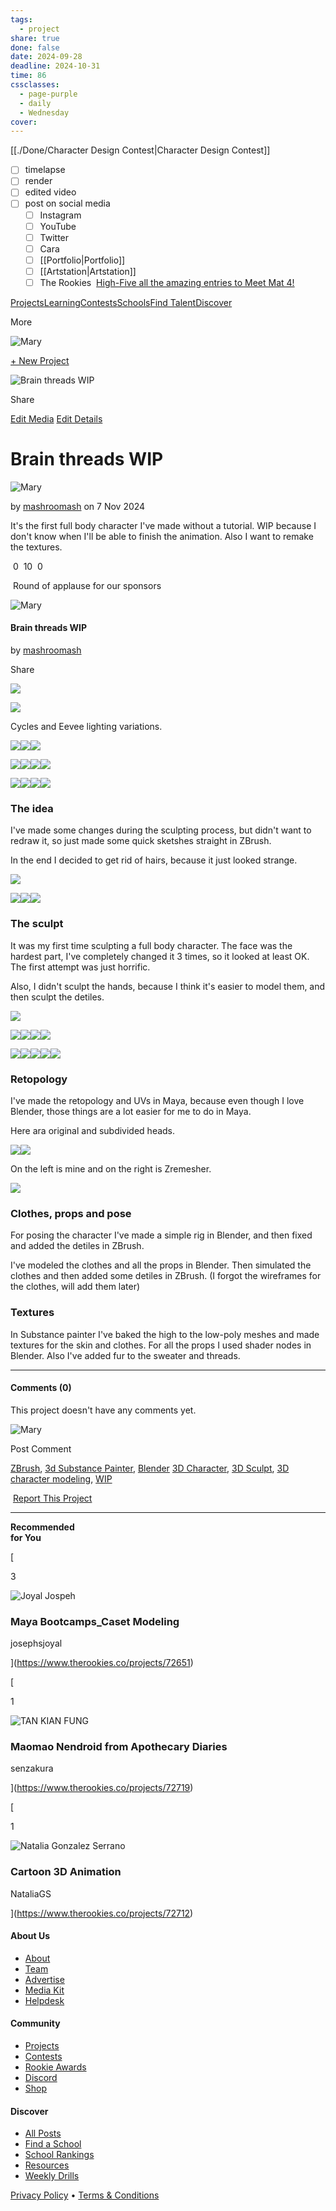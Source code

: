 ```yaml
---
tags:
  - project
share: true
done: false
date: 2024-09-28
deadline: 2024-10-31
time: 86
cssclasses:
  - page-purple
  - daily
  - Wednesday
cover: 
---
```

[[./Done/Character Design Contest|Character Design Contest]]

- [ ] timelapse
- [ ] render
- [ ] edited video
- [ ] post on social media
	- [ ] Instagram
	- [ ] YouTube
	- [ ] Twitter
	- [ ] Cara
	- [ ] [[Portfolio|Portfolio]]
	- [ ] [[Artstation|Artstation]]
    - [ ] The Rookies
 [High-Five all the amazing entries to Meet Mat 4!](https://www.therookies.co/contests/groups/meet-mat-4/entries)

[](https://www.therookies.co/)

[Projects](https://www.therookies.co/projects)[Learning](https://www.therookies.co/learning)[Contests](https://www.therookies.co/contests)[Schools](https://www.therookies.co/schools)[Find Talent](https://www.therookies.co/members)[Discover](https://discover.therookies.co/)

More

[](https://www.therookies.co/about)[](https://discord.gg/EUqVtECqqw)[](https://shop.therookies.co/)

[](https://www.therookies.co/notifications)

![Mary](https://d3stdg5so273ei.cloudfront.net/mashroomash/2024-10-14/035146/50x50/011%2Bface-mashroomash-crop.jpg)

[](https://www.therookies.co/dashboard)[](https://www.therookies.co/u/mashroomash)[](https://www.therookies.co/settings/profile)

[+ New Project](https://www.therookies.co/projects/new)

![Brain threads WIP](https://www.therookies.co/assets/backgrounds/map-edge-04770802ccb32fb603f1b2314ace6f9dacc38c4ca16ad3c271608b16a9335e90.svg)

Share [](https://www.facebook.com/sharer/sharer.php?u=https://www.therookies.co/projects/72887) [](https://twitter.com/intent/tweet?url=https://www.therookies.co/projects/72887&text=Brain%20threads%20WIP%20by%20Mary) [](https://www.linkedin.com/shareArticle?mini=true&url=https://www.therookies.co/projects/72887&title=Brain%20threads%20WIP%20by%20Mary) [](https://reddit.com/submit?url=https://www.therookies.co/projects/72887&title=Brain%20threads%20WIP%20by%20Mary)    

[Edit Media](https://www.therookies.co/projects/72887/media/116793/edit) [Edit Details](https://www.therookies.co/projects/72887/edit)

# Brain threads WIP

![Mary](https://d3stdg5so273ei.cloudfront.net/mashroomash/2024-10-14/035146/50x50/011%2Bface-mashroomash-crop.jpg)

by [mashroomash](https://www.therookies.co/u/mashroomash) on 7 Nov 2024

It's the first full body character I've made without a tutorial. WIP because I don't know when I'll be able to finish the animation. Also I want to remake the textures.

 0  10  0

 Round of applause for our sponsors

![Mary](https://d3stdg5so273ei.cloudfront.net/mashroomash/2024-10-14/035146/50x50/011%2Bface-mashroomash-crop.jpg)

#### Brain threads WIP

by [mashroomash](https://www.therookies.co/u/mashroomash)

Share [](https://www.facebook.com/sharer/sharer.php?u=https://www.therookies.co/projects/72887) [](https://twitter.com/intent/tweet?url=https://www.therookies.co/projects/72887&text=Brain%20threads%20WIP%20by%20Mary) [](https://www.linkedin.com/shareArticle?mini=true&url=https://www.therookies.co/projects/72887&title=Brain%20threads%20WIP%20by%20Mary) [](https://reddit.com/submit?url=https://www.therookies.co/projects/72887&title=Brain%20threads%20WIP%20by%20Mary)    

[![](https://d3stdg5so273ei.cloudfront.net/mashroomash/2024-11-07/975031/1400xAUTO/026-mashroomash.jpg)](https://d3stdg5so273ei.cloudfront.net/mashroomash/2024-11-07/975031/026-mashroomash.jpg)

[![](https://d3stdg5so273ei.cloudfront.net/mashroomash/2024-11-07/313281/1400xAUTO/027-mashroomash.jpg)](https://d3stdg5so273ei.cloudfront.net/mashroomash/2024-11-07/313281/027-mashroomash.jpg)

Cycles and Eevee lighting variations.

[![](https://d3stdg5so273ei.cloudfront.net/mashroomash/2024-11-07/594393/1400xAUTO/047-mashroomash.jpg)](https://d3stdg5so273ei.cloudfront.net/mashroomash/2024-11-07/594393/1400xAUTO/047-mashroomash.jpg)[![](https://d3stdg5so273ei.cloudfront.net/mashroomash/2024-11-07/332885/1400xAUTO/031-mashroomash.jpg)](https://d3stdg5so273ei.cloudfront.net/mashroomash/2024-11-07/332885/1400xAUTO/031-mashroomash.jpg)[![](https://d3stdg5so273ei.cloudfront.net/mashroomash/2024-11-07/022312/1400xAUTO/037-mashroomash.jpg)](https://d3stdg5so273ei.cloudfront.net/mashroomash/2024-11-07/022312/1400xAUTO/037-mashroomash.jpg)

[![](https://d3stdg5so273ei.cloudfront.net/mashroomash/2024-11-07/962698/1400xAUTO/046-mashroomash.jpg)](https://d3stdg5so273ei.cloudfront.net/mashroomash/2024-11-07/962698/046-mashroomash.jpg)[![](https://d3stdg5so273ei.cloudfront.net/mashroomash/2024-11-07/522665/1400xAUTO/033-mashroomash.jpg)](https://d3stdg5so273ei.cloudfront.net/mashroomash/2024-11-07/522665/033-mashroomash.jpg)[![](https://d3stdg5so273ei.cloudfront.net/mashroomash/2024-11-07/351654/1400xAUTO/036-mashroomash.jpg)](https://d3stdg5so273ei.cloudfront.net/mashroomash/2024-11-07/351654/036-mashroomash.jpg)[![](https://d3stdg5so273ei.cloudfront.net/mashroomash/2024-11-07/522665/1400xAUTO/044-mashroomash.jpg)](https://d3stdg5so273ei.cloudfront.net/mashroomash/2024-11-07/522665/044-mashroomash.jpg)

[![](https://d3stdg5so273ei.cloudfront.net/mashroomash/2024-11-07/044867/1400xAUTO/035-mashroomash.jpg)](https://d3stdg5so273ei.cloudfront.net/mashroomash/2024-11-07/044867/1400xAUTO/035-mashroomash.jpg)[![](https://d3stdg5so273ei.cloudfront.net/mashroomash/2024-11-07/707890/1400xAUTO/038-mashroomash.jpg)](https://d3stdg5so273ei.cloudfront.net/mashroomash/2024-11-07/707890/1400xAUTO/038-mashroomash.jpg)[![](https://d3stdg5so273ei.cloudfront.net/mashroomash/2024-11-07/083865/1400xAUTO/041-mashroomash.2.jpg)](https://d3stdg5so273ei.cloudfront.net/mashroomash/2024-11-07/083865/1400xAUTO/041-mashroomash.2.jpg)[![](https://d3stdg5so273ei.cloudfront.net/mashroomash/2024-11-07/282760/1400xAUTO/042-mashroomash.jpg)](https://d3stdg5so273ei.cloudfront.net/mashroomash/2024-11-07/282760/1400xAUTO/042-mashroomash.jpg)

### The idea

I've made some changes during the sculpting process, but didn't want to redraw it, so just made some quick sketshes straight in ZBrush.

In the end I decided to get rid of hairs, because it just looked strange.

[![](https://d3stdg5so273ei.cloudfront.net/mashroomash/2024-11-07/491089/1400xAUTO/Brain%20threadS%20002-mashroomash.jpg)](https://d3stdg5so273ei.cloudfront.net/mashroomash/2024-11-07/491089/Brain%20threadS%20002-mashroomash.jpg)

[![](https://d3stdg5so273ei.cloudfront.net/mashroomash/2024-11-07/645370/1400xAUTO/008-mashroomash.jpg)](https://d3stdg5so273ei.cloudfront.net/mashroomash/2024-11-07/645370/1400xAUTO/008-mashroomash.jpg)[![](https://d3stdg5so273ei.cloudfront.net/mashroomash/2024-11-07/645370/1400xAUTO/009-mashroomash.jpg)](https://d3stdg5so273ei.cloudfront.net/mashroomash/2024-11-07/645370/1400xAUTO/009-mashroomash.jpg)[![](https://d3stdg5so273ei.cloudfront.net/mashroomash/2024-11-07/576104/1400xAUTO/023-mashroomash.jpg)](https://d3stdg5so273ei.cloudfront.net/mashroomash/2024-11-07/576104/1400xAUTO/023-mashroomash.jpg)

### The sculpt

It was my first time sculpting a full body character. The face was the hardest part, I've completely changed it 3 times, so it looked at least OK. The first attempt was just horrific.

Also, I didn't sculpt the hands, because I think it's easier to model them, and then sculpt the detiles.

[![](https://d3stdg5so273ei.cloudfront.net/mashroomash/2024-11-07/443317/1400xAUTO/Screenshot%202024-11-02%2000-mashroomash.04.41%20Photos.jpg)](https://d3stdg5so273ei.cloudfront.net/mashroomash/2024-11-07/443317/Screenshot%202024-11-02%2000-mashroomash.04.41%20Photos.jpg)

[![](https://d3stdg5so273ei.cloudfront.net/mashroomash/2024-11-07/549400/1400xAUTO/019-mashroomash.jpg)](https://d3stdg5so273ei.cloudfront.net/mashroomash/2024-11-07/549400/019-mashroomash.jpg)[![](https://d3stdg5so273ei.cloudfront.net/mashroomash/2024-11-07/549400/1400xAUTO/014-mashroomash.jpg)](https://d3stdg5so273ei.cloudfront.net/mashroomash/2024-11-07/549400/014-mashroomash.jpg)[![](https://d3stdg5so273ei.cloudfront.net/mashroomash/2024-11-07/549400/1400xAUTO/012-mashroomash.jpg)](https://d3stdg5so273ei.cloudfront.net/mashroomash/2024-11-07/549400/012-mashroomash.jpg)[![](https://d3stdg5so273ei.cloudfront.net/mashroomash/2024-11-07/160310/1400xAUTO/002-mashroomash.jpg)](https://d3stdg5so273ei.cloudfront.net/mashroomash/2024-11-07/160310/002-mashroomash.jpg)

[![](https://d3stdg5so273ei.cloudfront.net/mashroomash/2024-11-07/722332/1400xAUTO/Screenshot%202024-10-06%2011-mashroomash.42.59%20ZBrush.jpg)](https://d3stdg5so273ei.cloudfront.net/mashroomash/2024-11-07/722332/Screenshot%202024-10-06%2011-mashroomash.42.59%20ZBrush.jpg)[![](https://d3stdg5so273ei.cloudfront.net/mashroomash/2024-11-07/088279/1400xAUTO/Screenshot%202024-10-06%2011-mashroomash.42.24%20ZBrush.jpg)](https://d3stdg5so273ei.cloudfront.net/mashroomash/2024-11-07/088279/Screenshot%202024-10-06%2011-mashroomash.42.24%20ZBrush.jpg)[![](https://d3stdg5so273ei.cloudfront.net/mashroomash/2024-11-07/891206/1400xAUTO/Screenshot%202024-10-07%20001859-mashroomash.png)](https://d3stdg5so273ei.cloudfront.net/mashroomash/2024-11-07/891206/Screenshot%202024-10-07%20001859-mashroomash.png)[![](https://d3stdg5so273ei.cloudfront.net/mashroomash/2024-11-07/722332/1400xAUTO/Screenshot%202024-10-10%2014-mashroomash.42.11%20Brain_threads_Modeling_v004.ma_-_Autodesk_MAYA_202.jpg)](https://d3stdg5so273ei.cloudfront.net/mashroomash/2024-11-07/722332/Screenshot%202024-10-10%2014-mashroomash.42.11%20Brain_threads_Modeling_v004.ma_-_Autodesk_MAYA_202.jpg)[![](https://d3stdg5so273ei.cloudfront.net/mashroomash/2024-11-07/946556/1400xAUTO/Screenshot%202024-10-12%2010-mashroomash.59.06%20_Brain_threads_Modeling_v013_%5BHPortfolioProjectsOc.jpg)](https://d3stdg5so273ei.cloudfront.net/mashroomash/2024-11-07/946556/Screenshot%202024-10-12%2010-mashroomash.59.06%20_Brain_threads_Modeling_v013_%5BHPortfolioProjectsOc.jpg)

### Retopology

I've made the retopology and UVs in Maya, because even though I love Blender, those things are a lot easier for me to do in Maya.

Here ara original and subdivided heads.

[![](https://d3stdg5so273ei.cloudfront.net/mashroomash/2024-11-07/107807/1400xAUTO/030-mashroomash.jpg)](https://d3stdg5so273ei.cloudfront.net/mashroomash/2024-11-07/107807/1400xAUTO/030-mashroomash.jpg)[![](https://d3stdg5so273ei.cloudfront.net/mashroomash/2024-11-07/107807/1400xAUTO/031-mashroomash.jpg)](https://d3stdg5so273ei.cloudfront.net/mashroomash/2024-11-07/107807/1400xAUTO/031-mashroomash.jpg)

On the left is mine and on the right is Zremesher.

[![](https://d3stdg5so273ei.cloudfront.net/mashroomash/2024-11-07/365228/1400xAUTO/033-mashroomash.jpg)](https://d3stdg5so273ei.cloudfront.net/mashroomash/2024-11-07/365228/033-mashroomash.jpg)

### Clothes, props and pose

For posing the character I've made a simple rig in Blender, and then fixed and added the detiles in ZBrush.

I've modeled the clothes and all the props in Blender. Then simulated the clothes and then added some detiles in ZBrush. (I forgot the wireframes for the clothes, will add them later)

[](https://d3stdg5so273ei.cloudfront.net/mashroomash/2024-11-07/687314/1400xAUTO/001-mashroomash.jpg)[](https://d3stdg5so273ei.cloudfront.net/mashroomash/2024-11-07/687314/1400xAUTO/003-mashroomash.jpg)[](https://d3stdg5so273ei.cloudfront.net/mashroomash/2024-11-07/687314/1400xAUTO/002-mashroomash.jpg)[](https://d3stdg5so273ei.cloudfront.net/mashroomash/2024-11-07/687314/1400xAUTO/019-mashroomash.jpg)

[](https://d3stdg5so273ei.cloudfront.net/mashroomash/2024-11-07/500570/029-mashroomash.jpg)[](https://d3stdg5so273ei.cloudfront.net/mashroomash/2024-11-07/500570/016-mashroomash.jpg)[](https://d3stdg5so273ei.cloudfront.net/mashroomash/2024-11-07/500570/010-mashroomash.jpg)[](https://d3stdg5so273ei.cloudfront.net/mashroomash/2024-11-07/550262/009-mashroomash.jpg)[](https://d3stdg5so273ei.cloudfront.net/mashroomash/2024-11-07/896539/004-mashroomash.jpg)

### Textures

In Substance painter I've baked the high to the low-poly meshes and made textures for the skin and clothes. For all the props I used shader nodes in Blender. Also I've added fur to the sweater and threads.

[](https://d3stdg5so273ei.cloudfront.net/mashroomash/2024-11-07/703694/Screenshot%202024-10-30%2016-mashroomash.28.38%20Adobe_Substance_3D_Painter_-_001.jpg)[](https://d3stdg5so273ei.cloudfront.net/mashroomash/2024-11-07/060598/Screenshot%202024-10-30%2016-mashroomash.28.50%20Adobe_Substance_3D_Painter_-_001.jpg)[](https://d3stdg5so273ei.cloudfront.net/mashroomash/2024-11-07/060598/Screenshot%202024-10-30%2016-mashroomash.28.56%20Adobe_Substance_3D_Painter_-_001.jpg)[](https://d3stdg5so273ei.cloudfront.net/mashroomash/2024-11-07/323455/Screenshot%202024-10-30%2016-mashroomash.29.06%20Adobe_Substance_3D_Painter_-_001.jpg)

---

#### Comments (0)

This project doesn't have any comments yet.

![Mary](https://d3stdg5so273ei.cloudfront.net/mashroomash/2024-10-14/035146/50x50/011%2Bface-mashroomash-crop.jpg)

Post Comment

[ZBrush](https://www.therookies.co/projects?search=ZBrush), [3d Substance Painter](https://www.therookies.co/projects?search=3d+Substance+Painter), [Blender](https://www.therookies.co/projects?search=Blender) [3D Character](https://www.therookies.co/projects?search=3D+Character), [3D Sculpt](https://www.therookies.co/projects?search=3D+Sculpt), [3D character modeling](https://www.therookies.co/projects?search=3D+character+modeling), [WIP](https://www.therookies.co/projects?search=WIP)

 [Report This Project](https://www.therookies.co/projects/72887/project_reports/new)

---

**Recommended  
for You**

[

3

![Joyal Jospeh](https://d3stdg5so273ei.cloudfront.net/josephsjoyal/2024-05-06/539181/50x50/0R2A0985-1-josephsjoyal.jpg)

### Maya Bootcamps_Caset Modeling

josephsjoyal

](https://www.therookies.co/projects/72651)

[

1

![TAN KIAN FUNG](https://d3stdg5so273ei.cloudfront.net/senzakura/2024-11-04/501269/50x50/6928f1464a158e707afbcae5eb55bee5-senzakura-crop.jpg)

### Maomao Nendroid from Apothecary Diaries

senzakura





](https://www.therookies.co/projects/72719)

[

1

![Natalia Gonzalez Serrano](https://d3stdg5so273ei.cloudfront.net/NataliaGS/2024-10-13/832408/50x50/Foto_CV_recortada-NataliaGS-crop.jpg)

### Cartoon 3D Animation

NataliaGS





](https://www.therookies.co/projects/72712)

[](https://www.therookies.co/)

[](https://www.facebook.com/TheRookiesCO)[](https://www.instagram.com/therookiesco/)[](https://twitter.com/TheRookiesCO)[](https://www.youtube.com/therookiesco)

#### About Us

- [About](https://www.therookies.co/about)
- [Team](https://www.therookies.co/about/team)
- [Advertise](https://www.therookies.co/about/advertise)
- [Media Kit](https://www.dropbox.com/sh/84j5l2fmprak4iq/AACW0Dw0pRiTiOoxXEMWbOqDa?dl=0)
- [Helpdesk](http://help.therookies.co/)

#### Community

- [Projects](https://www.therookies.co/projects)
- [Contests](https://www.therookies.co/contests)
- [Rookie Awards](https://www.therookies.co/rookieawards)
- [Discord](https://discord.gg/EUqVtECqqw)
- [Shop](https://shop.therookies.co/)

#### Discover

- [All Posts](https://discover.therookies.co/)
- [Find a School](https://www.therookies.co/schools)
- [School Rankings](https://www.therookies.co/schools/rankings)
- [Resources](https://discover.therookies.co/resources)
- [Weekly Drills](https://discover.therookies.co/weekly-drills)

[Privacy Policy](https://www.therookies.co/privacy_policy) • [Terms & Conditions](https://www.therookies.co/terms_and_conditions)